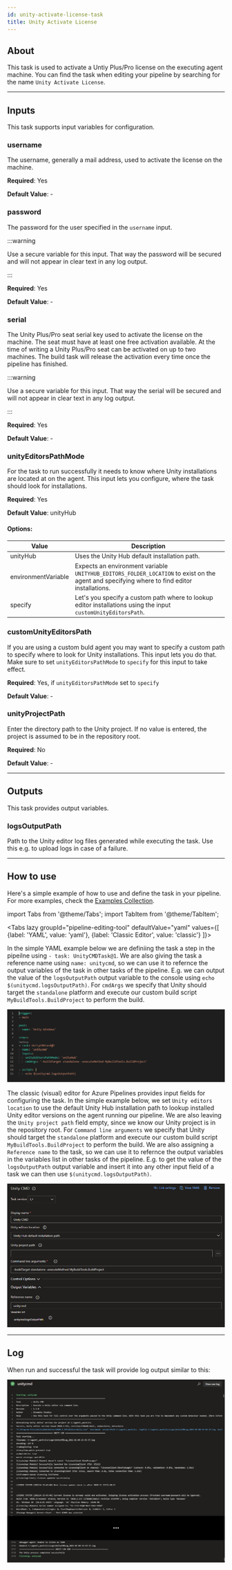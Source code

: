 ```yaml
---
id: unity-activate-license-task
title: Unity Activate License
---
```


## About

This task is used to activate a Untiy Plus/Pro license on the executing agent machine. You can find the task when editing your pipeline by searching for the name `Unity Activate License`.

---

## Inputs

This task supports input variables for configuration.

### username

The username, generally a mail address, used to activate the license on the machine.

**Required**: Yes

**Default Value**: -

### password

The password for the user specified in the `username` input.

:::warning

Use a secure variable for this input. That way the password will be secured and will not appear in clear text in any log output.

:::

**Required**: Yes

**Default Value**: -

### serial

The Unity Plus/Pro seat serial key used to activate the license on the machine. The seat must have at least one free activation available.
At the time of writing a Unity Plus/Pro seat can be activated on up to two machines. The build task will release the activation every time once
the pipeline has finished.

:::warning

Use a secure variable for this input. That way the serial will be secured and will not appear in clear text in any log output.

:::

**Required**: Yes

**Default Value**: -

### unityEditorsPathMode

For the task to run successfully it needs to know where Unity installations are located at on the agent. This input lets you configure,
where the task should look for installations.

**Required**: Yes

**Default Value**: unityHub

#### Options:

| Value               | Description                                                                                                                                 |
| ------------------- | ------------------------------------------------------------------------------------------------------------------------------------------- |
| unityHub            | Uses the Unity Hub default installation path.                                                                                               |
| environmentVariable | Expects an environment variable `UNITYHUB_EDITORS_FOLDER_LOCATION` to exist on the agent and specifying where to find editor installations. |
| specify             | Let's you specify a custom path where to lookup editor installations using the input `customUnityEditorsPath`.                              |

### customUnityEditorsPath

If you are using a custom buld agent you may want to specify a custom path to specify where to look for Unity installations. This input lets you do that.
Make sure to set `unityEditorsPathMode` to `specify` for this input to take effect.

**Required**: Yes, if `unityEditorsPathMode` set to `specify`

**Default Value**: -

### unityProjectPath

Enter the directory path to the Unity project. If no value is entered, the project is assumed to be in the repository root.

**Required**: No

**Default Value**: -

---

## Outputs

This task provides output variables.

### logsOutputPath

Path to the Unity editor log files generated while executing the task. Use this e.g. to upload logs in case of a failure.

---

## How to use

Here's a simple example of how to use and define the task in your pipeline. For more examples, check the [Examples Collection](./examples.md).

import Tabs from '@theme/Tabs';
import TabItem from '@theme/TabItem';

<Tabs
  lazy
  groupId="pipeline-editing-tool"
  defaultValue="yaml"
  values={[
    {label: 'YAML', value: 'yaml'},
    {label: 'Classic Editor', value: 'classic'}
  ]}>
  <TabItem value="yaml">
  <p>
  In the simple YAML example below we are definiing the task a step in the pipeilne using <code>- task: UnityCMDTask@1</code>. We are also
  giving the task a reference name using <code>name: unitycmd</code>, so we can use it to refernce the output variables of the task in other tasks of the pipeline. E.g. we can output the value of the <code>logsOutputPath</code> output variable to the console using <code>echo $(unitycmd.logsOutputPath)</code>. For <code>cmdArgs</code> we specify that Unity should target the <code>standalone</code> platform and execute our custom build script <code>MyBuildTools.BuildProject</code> to perform the build.
  </p>
  <img src="../static/img/unity-cmd-task/unity-cmd-yaml.png" alt="Classic Pipeline YAML Task Configuration"/>
  </TabItem>
  <TabItem value="classic">
  <p>
  The classic (visual) editor for Azure Pipelines provides input fields for configuring the task. In the simple example below, we set <code>Unity editors location</code> to use the default Unity Hub installation path to lookup installed Unity editor versions on the agent running our pipeline. We are also leaving the <code>Unity project path</code> field empty, since we know our Unity project is in the repository root. For <code>Command line arguments</code> we specify that Unity should target the <code>standalone</code> platform and execute our custom build script <code>MyBuildTools.BuildProject</code> to perform the build. We are also assigning a <code>Reference name</code> to the task, so we can use it to refernce the output variables in the variables list in other tasks of the pipeline. E.g. to get the value of the <code>logsOutputPath</code> output variable and insert it into any other input field of a task we can then use <code>$(unitycmd.logsOutputPath)</code>.
  </p>

  <img src="../static/img/unity-cmd-task/unity-cmd-classic.png" alt="Classic Pipeline Designer Task Configuration"/>
  </TabItem>
</Tabs>

---

## Log

When run and successful the task will provide log output similar to this:

![Task Log](../static/img/unity-cmd-task/unity-cmd-log.png)